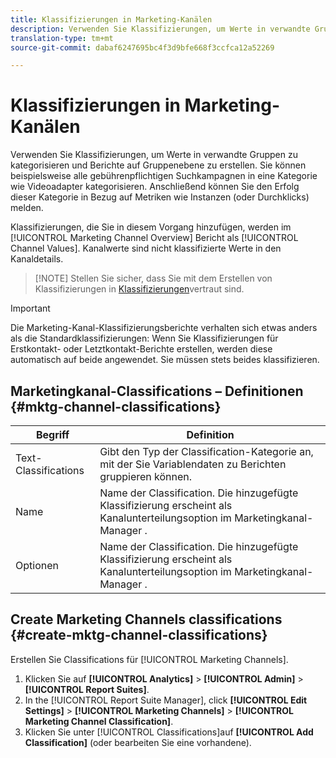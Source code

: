```yaml
---
title: Klassifizierungen in Marketing-Kanälen
description: Verwenden Sie Klassifizierungen, um Werte in verwandte Gruppen zu kategorisieren und Berichte auf Gruppenebene zu erstellen. Sie können beispielsweise alle gebührenpflichtigen Suchkampagnen in eine Kategorie wie Videoadapter kategorisieren. Anschließend können Sie den Erfolg dieser Kategorie in Bezug auf Metriken wie Instanzen (oder Durchklicks) melden.
translation-type: tm+mt
source-git-commit: dabaf6247695bc4f3d9bfe668f3ccfca12a52269

---
```



# Klassifizierungen in Marketing-Kanälen

Verwenden Sie Klassifizierungen, um Werte in verwandte Gruppen zu kategorisieren und Berichte auf Gruppenebene zu erstellen. Sie können beispielsweise alle gebührenpflichtigen Suchkampagnen in eine Kategorie wie Videoadapter kategorisieren. Anschließend können Sie den Erfolg dieser Kategorie in Bezug auf Metriken wie Instanzen (oder Durchklicks) melden.

Klassifizierungen, die Sie in diesem Vorgang hinzufügen, werden im [!UICONTROL Marketing Channel Overview] Bericht als [!UICONTROL Channel Values]. Kanalwerte sind nicht klassifizierte Werte in den Kanaldetails.

>[!NOTE] Stellen Sie sicher, dass Sie mit dem Erstellen von Klassifizierungen in [Klassifizierungen](/help/components/c-classifications2/c-classifications.md)vertraut sind.

>[!IMPORTANT]
>
>Die Marketing-Kanal-Klassifizierungsberichte verhalten sich etwas anders als die Standardklassifizierungen: Wenn Sie Klassifizierungen für Erstkontakt- oder Letztkontakt-Berichte erstellen, werden diese automatisch auf beide angewendet. Sie müssen stets beides klassifizieren.

## Marketingkanal-Classifications – Definitionen {#mktg-channel-classifications}

| Begriff | Definition |
|--- |--- |
| Text-Classifications | Gibt den Typ der Classification-Kategorie an, mit der Sie Variablendaten zu Berichten gruppieren können. |
| Name | Name der Classification. Die hinzugefügte Klassifizierung erscheint als Kanalunterteilungsoption im Marketingkanal-Manager . |
| Optionen | Name der Classification. Die hinzugefügte Klassifizierung erscheint als Kanalunterteilungsoption im Marketingkanal-Manager . |

## Create Marketing Channels classifications {#create-mktg-channel-classifications}

Erstellen Sie Classifications für [!UICONTROL Marketing Channels].

1. Klicken Sie auf **[!UICONTROL Analytics]** > **[!UICONTROL Admin]** > **[!UICONTROL Report Suites]**.
1. In the [!UICONTROL Report Suite Manager], click **[!UICONTROL Edit Settings]** > **[!UICONTROL Marketing Channels]** > **[!UICONTROL Marketing Channel Classification]**.
1. Klicken Sie unter [!UICONTROL Classifications]auf **[!UICONTROL Add Classification]** (oder bearbeiten Sie eine vorhandene).
